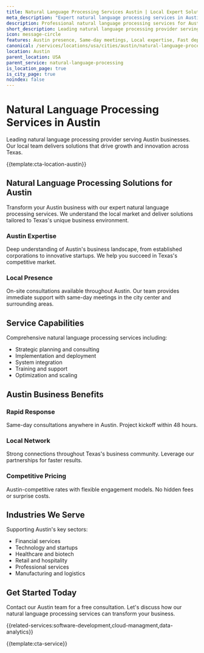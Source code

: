 ```yaml
---
title: Natural Language Processing Services Austin | Local Expert Solutions
meta_description: "Expert natural language processing services in Austin. Local team, same-day consultations, proven results. Transform your business today."
description: Professional natural language processing services for Austin businesses
short_description: Leading natural language processing provider serving Austin and Texas.
icon: message-circle
features: Austin presence, Same-day meetings, Local expertise, Fast deployment, Competitive rates, Proven track record
canonical: /services/locations/usa/cities/austin/natural-language-processing-austin.html
location: Austin
parent_location: USA
parent_service: natural-language-processing
is_location_page: true
is_city_page: true
noindex: false
---
```


# Natural Language Processing Services in Austin

Leading natural language processing provider serving Austin businesses. Our local team delivers solutions that drive growth and innovation across Texas.

{{template:cta-location-austin}}

## Natural Language Processing Solutions for Austin

Transform your Austin business with our expert natural language processing services. We understand the local market and deliver solutions tailored to Texas's unique business environment.

### Austin Expertise

Deep understanding of Austin's business landscape, from established corporations to innovative startups. We help you succeed in Texas's competitive market.

### Local Presence

On-site consultations available throughout Austin. Our team provides immediate support with same-day meetings in the city center and surrounding areas.

## Service Capabilities

Comprehensive natural language processing services including:
- Strategic planning and consulting
- Implementation and deployment
- System integration
- Training and support
- Optimization and scaling

## Austin Business Benefits

### Rapid Response
Same-day consultations anywhere in Austin. Project kickoff within 48 hours.

### Local Network
Strong connections throughout Texas's business community. Leverage our partnerships for faster results.

### Competitive Pricing
Austin-competitive rates with flexible engagement models. No hidden fees or surprise costs.

## Industries We Serve

Supporting Austin's key sectors:
- Financial services
- Technology and startups
- Healthcare and biotech
- Retail and hospitality
- Professional services
- Manufacturing and logistics

## Get Started Today

Contact our Austin team for a free consultation. Let's discuss how our natural language processing services can transform your business.

{{related-services:software-development,cloud-managment,data-analytics}}

{{template:cta-service}}
